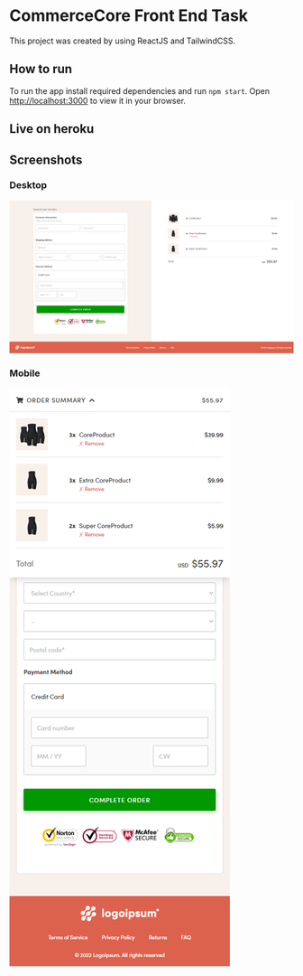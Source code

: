 # CommerceCore Front End Task

This project was created by using ReactJS and TailwindCSS.

## How to run

To run the app install required dependencies and run `npm start`.
Open [http://localhost:3000](http://localhost:3000) to view it in your browser.

## Live on heroku

## Screenshots

### Desktop

![](./desktopss.png)

### Mobile

![](./mobiless.png)

